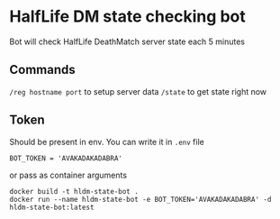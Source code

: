 #  HalfLife DM state checking bot

Bot will check HalfLife DeathMatch server state each 5 minutes

## Commands

`/reg hostname port` to setup server data
`/state` to get state right now

## Token

Should be present in env. You can write it in `.env` file
```
BOT_TOKEN = 'AVAKADAKADABRA'
```

or pass as container arguments
```
docker build -t hldm-state-bot .
docker run --name hldm-state-bot -e BOT_TOKEN='AVAKADAKADABRA' -d hldm-state-bot:latest
```

